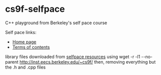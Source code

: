 # cs9f-selfpace
C++ playground from Berkeley's self pace course

Self pace links:  
- [Home page][selfpace_home]  
- [Terms of contents][selfpace_toc]  

library files downloaded from [selfpace resources][selfpace_libs] using
    wget -r -l1 --no-parent http://inst.eecs.berkeley.edu/~cs9f/
then, removing everything but the .h and .cpp files


[selfpace_home]:http://inst.eecs.berkeley.edu/~selfpace/class/cs9f/
[selfpace_toc]:http://inst.eecs.berkeley.edu/~selfpace/studyguide/9F.sg/Output/9F%20study%20guideTOC.html
[selfpace_libs]:http://inst.eecs.berkeley.edu/~cs9f/

